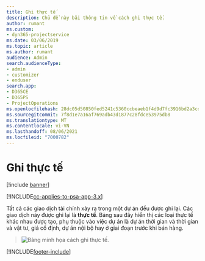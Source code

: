 ```yaml
---
title: Ghi thực tế
description: Chủ đề này bãi thông tin về cách ghi thực tế.
author: rumant
ms.custom:
- dyn365-projectservice
ms.date: 03/06/2019
ms.topic: article
ms.author: rumant
audience: Admin
search.audienceType:
- admin
- customizer
- enduser
search.app:
- D365CE
- D365PS
- ProjectOperations
ms.openlocfilehash: 28dc05d50850fed5241c5360ccbeaeb1f4d9d7fc3916bd2a3cd1bb6f43457dd1
ms.sourcegitcommit: 7f8d1e7a16af769adb43d1877c28fdce53975db8
ms.translationtype: MT
ms.contentlocale: vi-VN
ms.lasthandoff: 08/06/2021
ms.locfileid: "7000782"
---
```

# <a name="recording-actuals"></a>Ghi thực tế 

[!include [banner](../includes/psa-now-project-operations.md)]

[!INCLUDE[cc-applies-to-psa-app-3.x](../includes/cc-applies-to-psa-app-3x.md)]

Tất cả các giao dịch tài chính xảy ra trong một dự án đều được ghi lại. Các giao dịch này được ghi lại là **thực tế**. Bảng sau đây hiển thị các loại thực tế khác nhau được tạo, phụ thuộc vào việc dự án là dự án thời gian và thời gian và vật tư, giá cố định, dự án nội bộ hay ở giai đoạn trước khi bán hàng.

> ![Bảng minh họa cách ghi thực tế.](media/advanced-table2.png)


[!INCLUDE[footer-include](../includes/footer-banner.md)]